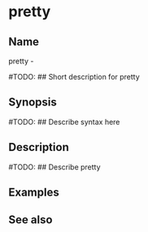 

# pretty


## Name
pretty - 

#TODO: ## Short description for pretty

## Synopsis
#TODO: ## Describe syntax here

## Description
#TODO: ## Describe pretty

## Examples

## See also

